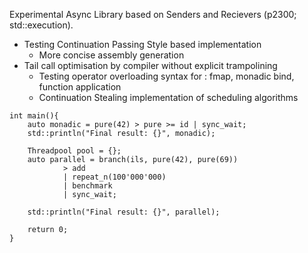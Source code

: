 Experimental Async Library based on Senders and Recievers (p2300; std::execution).
  - Testing Continuation Passing Style based implementation
    - More concise assembly generation
- Tail call optimisation by compiler without explicit trampolining
  - Testing operator overloading syntax for
    : fmap, monadic bind, function application
  - Continuation Stealing implementation of scheduling algorithms

```
int main(){
	auto monadic = pure(42) > pure >= id | sync_wait;
	std::println("Final result: {}", monadic);

	Threadpool pool = {};
	auto parallel = branch(ils, pure(42), pure(69)) 
			> add
			| repeat_n(100'000'000) 
			| benchmark 
			| sync_wait;

	std::println("Final result: {}", parallel);

	return 0;
}
```

